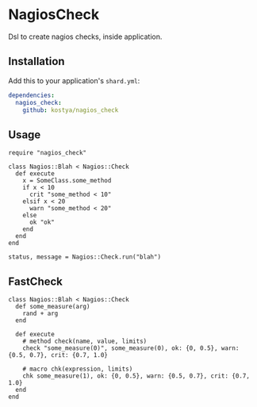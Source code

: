 # NagiosCheck

Dsl to create nagios checks, inside application.

## Installation


Add this to your application's `shard.yml`:

```yaml
dependencies:
  nagios_check:
    github: kostya/nagios_check
```


## Usage


```crystal
require "nagios_check"

class Nagios::Blah < Nagios::Check
  def execute
    x = SomeClass.some_method
    if x < 10
      crit "some_method < 10"
    elsif x < 20
      warn "some_method < 20"
    else
      ok "ok"
    end
  end
end

status, message = Nagios::Check.run("blah")
```

## FastCheck


```crystal
class Nagios::Blah < Nagios::Check
  def some_measure(arg)
    rand + arg
  end

  def execute
    # method check(name, value, limits)
    check "some_measure(0)", some_measure(0), ok: {0, 0.5}, warn: {0.5, 0.7}, crit: {0.7, 1.0}

    # macro chk(expression, limits)
    chk some_measure(1), ok: {0, 0.5}, warn: {0.5, 0.7}, crit: {0.7, 1.0}
  end
end
```
